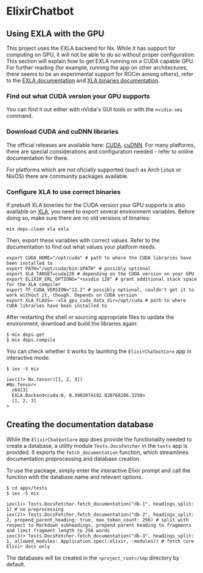 # ElixirChatbot

## Using EXLA with the GPU

This project uses the EXLA backend for Nx. While it has support for computing on GPU, it will not be able to do so without proper configuration. This section will explain how to get EXLA running on a CUDA capable GPU. For further reading (for example, running the app on other architectures, there seems to be an experimental support for ROCm among others), refer to the [EXLA documentation](https://github.com/elixir-nx/nx/tree/main/exla) and [XLA binaries documentation](https://github.com/elixir-nx/xla).

### Find out what CUDA version your GPU supports

You can find it out either with nVidia's GUI tools or with the `nvidia-smi` command.

### Download CUDA and cuDNN libraries

The official releases are available here: [CUDA](https://developer.nvidia.com/cuda-downloads), [cuDNN](https://developer.nvidia.com/cudnn). For many platforms, there are special considerations and configuration needed - refer to online documentation for there.

For platforms which are not oficially supported (such as Arch Linux or NixOS) there are community packages available.

### Configure XLA to use correct binaries

If prebuilt XLA bineries for the CUDA version your GPU supports is also available on [XLA](https://github.com/elixir-nx/xla), you need to export several environment variables. Before doing so, make sure there are no old versions of binaries:

```shell
mix deps.clean xla exla
```

Then, export these variables with correct values. Refer to the documentation to find out what values your platform needs.

```shell
export CUDA_HOME="/opt/cuda" # path to where the CUDA libraries have been installed to
export PATH="/opt/cuda/bin:$PATH" # possibly optional
export XLA_TARGET=cuda120 # depending on the CUDA version on your GPU
export ELIXIR_ERL_OPTIONS="+sssdio 128" # grant additional stack space for the XLA compiler
export TF_CUDA_VERSION="12.2" # possibly optional, couldn't get it to work without it, though. Depends on CUDA version
export XLA_FLAGS=--xla_gpu_cuda_data_dir=/opt/cuda # path to where CUDA libraries have been installed to
```

After restarting the shell or sourcing appropriate files to update the environment, download and build the libraries again:

```shell
$ mix deps.get
$ mix deps.compile
```

You can check whether it works by launhing the `ElixirChatbotCore` app in interactive mode:

```shell
$ iex -S mix
```

```iex
iex(1)> Nx.tensor([1, 2, 3])
#Nx.Tensor<
  s64[3]
  EXLA.Backend<cuda:0, 0.3902074192.828768286.3250>
  [1, 2, 3]
>
```

## Creating the documentation database

While the `ElixirChatbotCore` app does provide the functionality needed to create a database, a utility module `Tests.DocsFetcher` in the `tests` app is provided. It exports the `fetch_documentation` function, which streamlines documentation preprocessing and database creation.

To use the package, simply enter the interactive Elixir prompt and call the function with the database name and relevant options.

```shell
$ cd apps/tests
$ iex -S mix
```

```iex
iex(1)> Tests.DocsFetcher.fetch_documentation("db-1", headings_split: 1) # no preprocessing
iex(2)> Tests.DocsFetcher.fetch_documentation("db-2", headings_split: 2, prepend_parent_heading: true, max_token_count: 256) # split with respect to Markdown subheadings, prepend parent heading to fragments and limit fragment length to 256 words
iex(3)> Tests.DocsFetcher.fetch_documentation("db-3", headings_split: 1, allowed_modules: Application.spec(:elixir, :modules)) # fetch core Elixir docs only
```

The databases will be created in the `<project_root>/tmp` directory by default.
